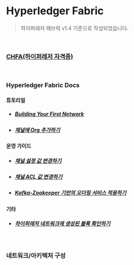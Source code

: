 # Hyperledger Fabric
> 하이퍼레저 패브릭 v1.4 기준으로 작성되었습니다.

<br/>

### [CHFA(하이퍼레저 자격증)](/contents/chfa/chfa.md)

<br/>

### Hyperledger Fabric Docs
#### 튜토리얼
- ##### [Building Your First Network](/contents/tutorials/build_your_first_network.md)
- ##### [채널에 Org 추가하기](/contents/tutorials/add_org_to_channel.md)

#### 운영 가이드
- ##### [채널 설정 값 변경하기](/contents/op_guides/update_channel_configuration.md)
- ##### [채널 ACL 값 변경하기](/contents/op_guides/update_acl.md)
- ##### [Kafka-Zookeeper 기반의 오더링 서비스 적용하기](/contents/op-guides-kafka-service.md)

#### 기타
- ##### [하이퍼레저 네트워크에 생성된 블록 확인하기](/contents/etc/block_physical_path.md)


<br/>

### 네트워크/아키텍처 구성

